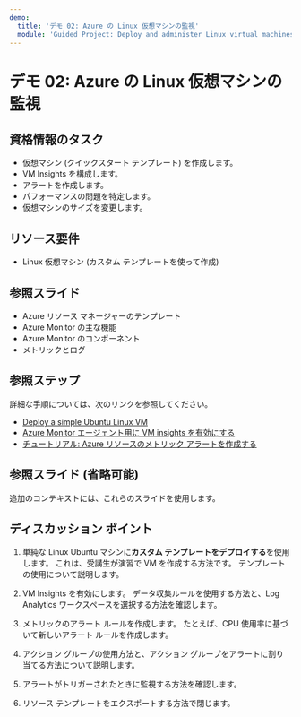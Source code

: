 ```yaml
---
demo:
  title: 'デモ 02: Azure の Linux 仮想マシンの監視'
  module: 'Guided Project: Deploy and administer Linux virtual machines'
---
```


# デモ 02: Azure の Linux 仮想マシンの監視

## 資格情報のタスク

+ 仮想マシン (クイックスタート テンプレート) を作成します。
+ VM Insights を構成します。
+ アラートを作成します。  
+ パフォーマンスの問題を特定します。 
+ 仮想マシンのサイズを変更します。 

## リソース要件

+ Linux 仮想マシン (カスタム テンプレートを使って作成)

## 参照スライド 

+ Azure リソース マネージャーのテンプレート
+ Azure Monitor の主な機能
+ Azure Monitor のコンポーネント
+ メトリックとログ

  
## 参照ステップ

詳細な手順については、次のリンクを参照してください。

+ [Deploy a simple Ubuntu Linux VM](https://learn.microsoft.com/azure/virtual-machines/linux/quick-create-template)
+ [Azure Monitor エージェント用に VM insights を有効にする](https://learn.microsoft.com/azure/azure-monitor/vm/vminsights-enable-portal#enable-vm-insights-for-azure-monitor-agent) 
+ [チュートリアル: Azure リソースのメトリック アラートを作成する](https://learn.microsoft.com/azure/azure-monitor/alerts/alerts-create-metric-alert-rule)


## 参照スライド (省略可能)

追加のコンテキストには、これらのスライドを使用します。



## ディスカッション ポイント

1. 単純な Linux Ubuntu マシンに**カスタム テンプレートをデプロイする**を使用します。 これは、受講生が演習で VM を作成する方法です。 テンプレートの使用について説明します。 

1. VM Insights を有効にします。 データ収集ルールを使用する方法と、Log Analytics ワークスペースを選択する方法を確認します。 

1. メトリックのアラート ルールを作成します。 たとえば、CPU 使用率に基づいて新しいアラート ルールを作成します。

1. アクション グループの使用方法と、アクション グループをアラートに割り当てる方法について説明します。 

1. アラートがトリガーされたときに監視する方法を確認します。

1. リソース テンプレートをエクスポートする方法で閉じます。 
